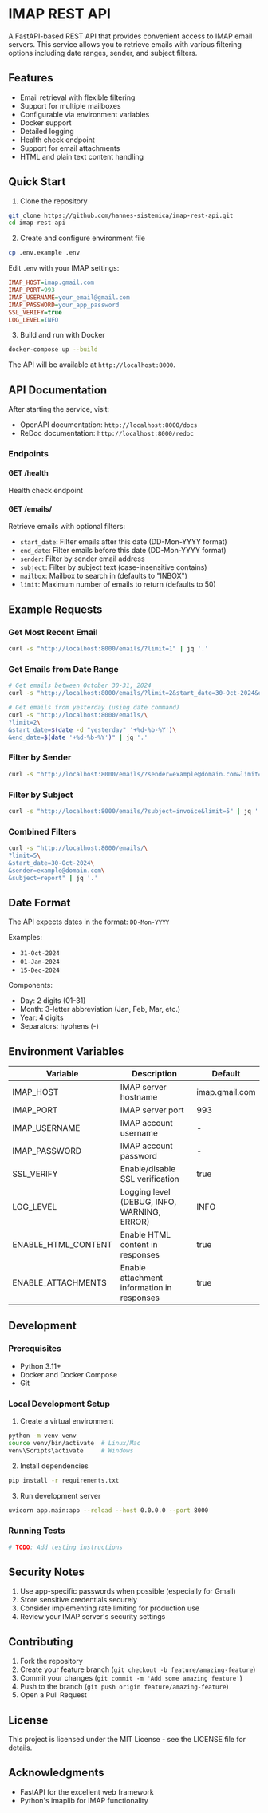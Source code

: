 # IMAP REST API

A FastAPI-based REST API that provides convenient access to IMAP email servers. This service allows you to retrieve emails with various filtering options including date ranges, sender, and subject filters.

## Features

- Email retrieval with flexible filtering
- Support for multiple mailboxes
- Configurable via environment variables
- Docker support
- Detailed logging
- Health check endpoint
- Support for email attachments
- HTML and plain text content handling

## Quick Start

1. Clone the repository
```bash
git clone https://github.com/hannes-sistemica/imap-rest-api.git
cd imap-rest-api
```

2. Create and configure environment file
```bash
cp .env.example .env
```

Edit `.env` with your IMAP settings:
```ini
IMAP_HOST=imap.gmail.com
IMAP_PORT=993
IMAP_USERNAME=your_email@gmail.com
IMAP_PASSWORD=your_app_password
SSL_VERIFY=true
LOG_LEVEL=INFO
```

3. Build and run with Docker
```bash
docker-compose up --build
```

The API will be available at `http://localhost:8000`.

## API Documentation

After starting the service, visit:
- OpenAPI documentation: `http://localhost:8000/docs`
- ReDoc documentation: `http://localhost:8000/redoc`

### Endpoints

#### GET /health
Health check endpoint

#### GET /emails/
Retrieve emails with optional filters:
- `start_date`: Filter emails after this date (DD-Mon-YYYY format)
- `end_date`: Filter emails before this date (DD-Mon-YYYY format)
- `sender`: Filter by sender email address
- `subject`: Filter by subject text (case-insensitive contains)
- `mailbox`: Mailbox to search in (defaults to "INBOX")
- `limit`: Maximum number of emails to return (defaults to 50)

## Example Requests

### Get Most Recent Email
```bash
curl -s "http://localhost:8000/emails/?limit=1" | jq '.'
```

### Get Emails from Date Range
```bash
# Get emails between October 30-31, 2024
curl -s "http://localhost:8000/emails/?limit=2&start_date=30-Oct-2024&end_date=31-Oct-2024" | jq '.'

# Get emails from yesterday (using date command)
curl -s "http://localhost:8000/emails/\
?limit=2\
&start_date=$(date -d "yesterday" '+%d-%b-%Y')\
&end_date=$(date '+%d-%b-%Y')" | jq '.'
```

### Filter by Sender
```bash
curl -s "http://localhost:8000/emails/?sender=example@domain.com&limit=5" | jq '.'
```

### Filter by Subject
```bash
curl -s "http://localhost:8000/emails/?subject=invoice&limit=5" | jq '.'
```

### Combined Filters
```bash
curl -s "http://localhost:8000/emails/\
?limit=5\
&start_date=30-Oct-2024\
&sender=example@domain.com\
&subject=report" | jq '.'
```

## Date Format

The API expects dates in the format: `DD-Mon-YYYY`

Examples:
- `31-Oct-2024`
- `01-Jan-2024`
- `15-Dec-2024`

Components:
- Day: 2 digits (01-31)
- Month: 3-letter abbreviation (Jan, Feb, Mar, etc.)
- Year: 4 digits
- Separators: hyphens (-)

## Environment Variables

| Variable | Description | Default |
|----------|-------------|---------|
| IMAP_HOST | IMAP server hostname | imap.gmail.com |
| IMAP_PORT | IMAP server port | 993 |
| IMAP_USERNAME | IMAP account username | - |
| IMAP_PASSWORD | IMAP account password | - |
| SSL_VERIFY | Enable/disable SSL verification | true |
| LOG_LEVEL | Logging level (DEBUG, INFO, WARNING, ERROR) | INFO |
| ENABLE_HTML_CONTENT | Enable HTML content in responses | true |
| ENABLE_ATTACHMENTS | Enable attachment information in responses | true |

## Development

### Prerequisites
- Python 3.11+
- Docker and Docker Compose
- Git

### Local Development Setup
1. Create a virtual environment
```bash
python -m venv venv
source venv/bin/activate  # Linux/Mac
venv\Scripts\activate     # Windows
```

2. Install dependencies
```bash
pip install -r requirements.txt
```

3. Run development server
```bash
uvicorn app.main:app --reload --host 0.0.0.0 --port 8000
```

### Running Tests
```bash
# TODO: Add testing instructions
```

## Security Notes

1. Use app-specific passwords when possible (especially for Gmail)
2. Store sensitive credentials securely
3. Consider implementing rate limiting for production use
4. Review your IMAP server's security settings

## Contributing

1. Fork the repository
2. Create your feature branch (`git checkout -b feature/amazing-feature`)
3. Commit your changes (`git commit -m 'Add some amazing feature'`)
4. Push to the branch (`git push origin feature/amazing-feature`)
5. Open a Pull Request

## License

This project is licensed under the MIT License - see the LICENSE file for details.

## Acknowledgments

- FastAPI for the excellent web framework
- Python's imaplib for IMAP functionality
